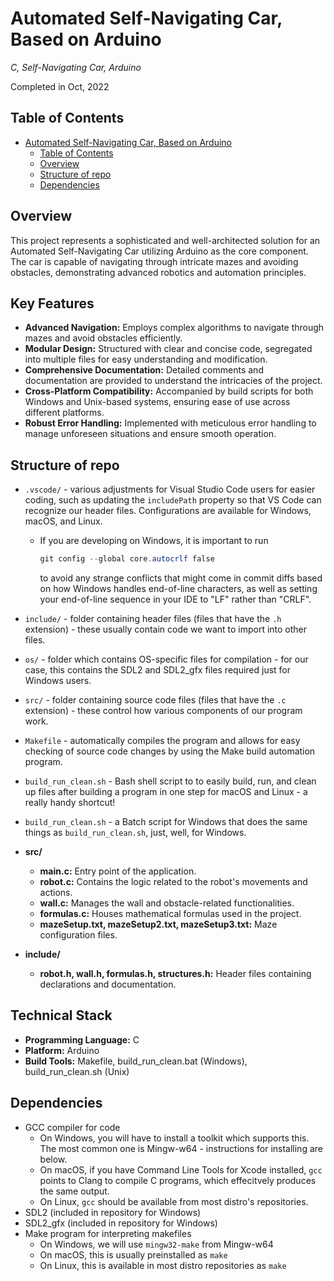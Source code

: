 # Automated Self-Navigating Car, Based on Arduino

*C, Self-Navigating Car, Arduino*

Completed in Oct, 2022

## Table of Contents

- [Automated Self-Navigating Car, Based on Arduino](#automated-self-navigating-car-based-on-arduino)
  - [Table of Contents](#table-of-contents)
  - [Overview](#overview)
  - [Structure of repo](#structure-of-repo)
  - [Dependencies](#dependencies)

## Overview
This project represents a sophisticated and well-architected solution for an Automated Self-Navigating Car utilizing Arduino as the core component. The car is capable of navigating through intricate mazes and avoiding obstacles, demonstrating advanced robotics and automation principles.

## Key Features
- **Advanced Navigation:** Employs complex algorithms to navigate through mazes and avoid obstacles efficiently.
- **Modular Design:** Structured with clear and concise code, segregated into multiple files for easy understanding and modification.
- **Comprehensive Documentation:** Detailed comments and documentation are provided to understand the intricacies of the project.
- **Cross-Platform Compatibility:** Accompanied by build scripts for both Windows and Unix-based systems, ensuring ease of use across different platforms.
- **Robust Error Handling:** Implemented with meticulous error handling to manage unforeseen situations and ensure smooth operation.

## Structure of repo

- `.vscode/` - various adjustments for Visual Studio Code users for easier coding, such as updating the `includePath` property so that VS Code can recognize our header files. Configurations are available for Windows, macOS, and Linux.
  - If you are developing on Windows, it is important to run 
    ```PowerShell
    git config --global core.autocrlf false
    ```
    to avoid any strange conflicts that might come in commit diffs based on how Windows handles end-of-line characters, as well as setting your end-of-line sequence in your IDE to "LF" rather than "CRLF".
- `include/` - folder containing header files (files that have the `.h` extension) - these usually contain code we want to import into other files.
- `os/` - folder which contains OS-specific files for compilation - for our case, this contains the SDL2 and SDL2_gfx files required just for Windows users.
- `src/` - folder containing source code files (files that have the `.c` extension) - these control how various components of our program work.
- `Makefile` - automatically compiles the program and allows for easy checking of source code changes by using the Make build automation program.
- `build_run_clean.sh` - Bash shell script to to easily build, run, and clean up files after building a program in one step for macOS and Linux - a really handy shortcut!
- `build_run_clean.sh` - a Batch script for Windows that does the same things as `build_run_clean.sh`, just, well, for Windows.

- **src/**
  - **main.c:** Entry point of the application.
  - **robot.c:** Contains the logic related to the robot's movements and actions.
  - **wall.c:** Manages the wall and obstacle-related functionalities.
  - **formulas.c:** Houses mathematical formulas used in the project.
  - **mazeSetup.txt, mazeSetup2.txt, mazeSetup3.txt:** Maze configuration files.
- **include/**
  - **robot.h, wall.h, formulas.h, structures.h:** Header files containing declarations and documentation.

## Technical Stack
- **Programming Language:** C
- **Platform:** Arduino
- **Build Tools:** Makefile, build_run_clean.bat (Windows), build_run_clean.sh (Unix)

## Dependencies

- GCC compiler for code
  - On Windows, you will have to install a toolkit which supports this. The most common one is Mingw-w64 - instructions for installing are below.
  - On macOS, if you have Command Line Tools for Xcode installed, `gcc` points to Clang to compile C programs, which effecitvely produces the same output.
  - On Linux, `gcc` should be available from most distro's repositories.
- SDL2 (included in repository for Windows)
- SDL2_gfx (included in repository for Windows)
- Make program for interpreting makefiles
  - On Windows, we will use `mingw32-make` from Mingw-w64
  - On macOS, this is usually preinstalled as `make`
  - On Linux, this is available in most distro repositories as `make`


